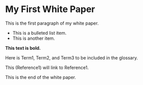 # My First White Paper

This is the first paragraph of my white paper.

* This is a bulleted list item.
* This is another item.

**This text is bold.**

Here is Term1, Term2, and Term3 to be included in the glossary.

This (Reference1) will link to Reference1.

This is the end of the white paper.
